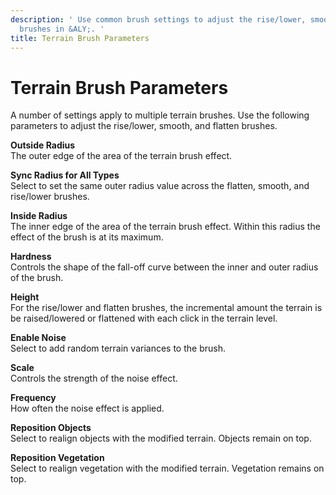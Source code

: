 ```yaml
---
description: ' Use common brush settings to adjust the rise/lower, smooth, and flatten
  brushes in &ALY;. '
title: Terrain Brush Parameters
---
```

# Terrain Brush Parameters<a name="terrain-landforms-brush-params"></a>

A number of settings apply to multiple terrain brushes\. Use the following parameters to adjust the rise/lower, smooth, and flatten brushes\.

**Outside Radius**  
The outer edge of the area of the terrain brush effect\.

**Sync Radius for All Types**  
Select to set the same outer radius value across the flatten, smooth, and rise/lower brushes\.

**Inside Radius**  
The inner edge of the area of the terrain brush effect\. Within this radius the effect of the brush is at its maximum\. 

**Hardness**  
Controls the shape of the fall\-off curve between the inner and outer radius of the brush\.

**Height**  
For the rise/lower and flatten brushes, the incremental amount the terrain is be raised/lowered or flattened with each click in the terrain level\.

**Enable Noise**  
Select to add random terrain variances to the brush\.

**Scale**  
Controls the strength of the noise effect\.

**Frequency**  
How often the noise effect is applied\.

**Reposition Objects**  
Select to realign objects with the modified terrain\. Objects remain on top\.

**Reposition Vegetation**  
Select to realign vegetation with the modified terrain\. Vegetation remains on top\.